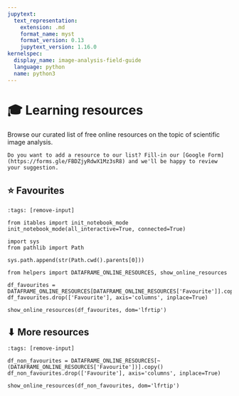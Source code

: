 ```yaml
---
jupytext:
  text_representation:
    extension: .md
    format_name: myst
    format_version: 0.13
    jupytext_version: 1.16.0
kernelspec:
  display_name: image-analysis-field-guide
  language: python
  name: python3
---
```

# 🎓 Learning resources

Browse our curated list of free online resources on the topic of scientific image analysis.

```{admonition} Contribute
Do you want to add a resource to our list? Fill-in our [Google Form](https://forms.gle/FBDZjyRdwX1Mz3sR8) and we'll be happy to review your suggestion.
```

## ⭐ Favourites

```{code-cell} ipython3
:tags: [remove-input]

from itables import init_notebook_mode
init_notebook_mode(all_interactive=True, connected=True)

import sys
from pathlib import Path

sys.path.append(str(Path.cwd().parents[0]))

from helpers import DATAFRAME_ONLINE_RESOURCES, show_online_resources

df_favourites = DATAFRAME_ONLINE_RESOURCES[DATAFRAME_ONLINE_RESOURCES['Favourite']].copy()
df_favourites.drop(['Favourite'], axis='columns', inplace=True)

show_online_resources(df_favourites, dom='lfrtip')
```

## ⬇ More resources

```{code-cell} ipython3
:tags: [remove-input]

df_non_favourites = DATAFRAME_ONLINE_RESOURCES[~(DATAFRAME_ONLINE_RESOURCES['Favourite'])].copy()
df_non_favourites.drop(['Favourite'], axis='columns', inplace=True)

show_online_resources(df_non_favourites, dom='lfrtip')
```